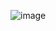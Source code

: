 ![image](https://github.com/LeandroA02/mi_primer_work1/assets/151756794/4152456f-6429-4fd9-b145-bf15b7752dc4)

